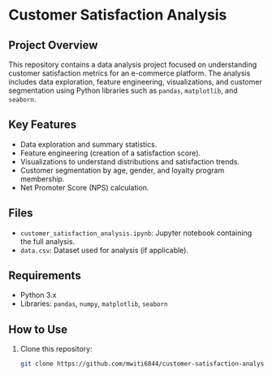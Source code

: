 # Customer Satisfaction Analysis

## Project Overview
This repository contains a data analysis project focused on understanding customer satisfaction metrics for an e-commerce platform. The analysis includes data exploration, feature engineering, visualizations, and customer segmentation using Python libraries such as `pandas`, `matplotlib`, and `seaborn`.

## Key Features
- Data exploration and summary statistics.
- Feature engineering (creation of a satisfaction score).
- Visualizations to understand distributions and satisfaction trends.
- Customer segmentation by age, gender, and loyalty program membership.
- Net Promoter Score (NPS) calculation.

## Files
- `customer_satisfaction_analysis.ipynb`: Jupyter notebook containing the full analysis.
- `data.csv`: Dataset used for analysis (if applicable).

## Requirements
- Python 3.x
- Libraries: `pandas`, `numpy`, `matplotlib`, `seaborn`

## How to Use
1. Clone this repository:
   ```bash
   git clone https://github.com/mwiti6844/customer-satisfaction-analysis.git
